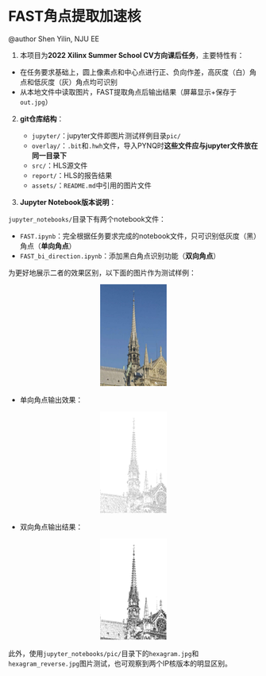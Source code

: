 # FAST角点提取加速核

@author Shen Yilin, NJU EE

1. 本项目为**2022 Xilinx Summer School CV方向课后任务**，主要特性有：

 - 在任务要求基础上，圆上像素点和中心点进行正、负向作差，高灰度（白）角点和低灰度（灰）角点均可识别
 - 从本地文件中读取图片，FAST提取角点后输出结果（屏幕显示+保存于`out.jpg`）

2. **git仓库结构**：

      - `jupyter/`：jupyter文件即图片测试样例目录`pic/`
      - `overlay/`：`.bit`和`.hwh`文件，导入PYNQ时**这些文件应与jupyter文件放在同一目录下**
      - `src/`：HLS源文件
      - `report/`：HLS的报告结果
      - `assets/`：`README.md`中引用的图片文件

3. **Jupyter Notebook版本说明**：

`jupyter_notebooks/`目录下有两个notebook文件：

 - `FAST.ipynb`：完全根据任务要求完成的notebook文件，只可识别低灰度（黑）角点（**单向角点**）
 - `FAST_bi_direction.ipynb`：添加黑白角点识别功能（**双向角点**）

为更好地展示二者的效果区别，以下面的图片作为测试样例：

<div align=center>
<img src="./assets/notredame.jpeg" style="zoom:20%">
</div>

 - 单向角点输出效果：

<div align=center>
<img src="./assets/out.jpg" style="zoom:20%">
</div>

 - 双向角点输出结果：
<div align=center>
<img src="./assets/out_bi.jpg" style="zoom:20%">
</div>

此外，使用`jupyter_notebooks/pic/`目录下的`hexagram.jpg`和`hexagram_reverse.jpg`图片测试，也可观察到两个IP核版本的明显区别。